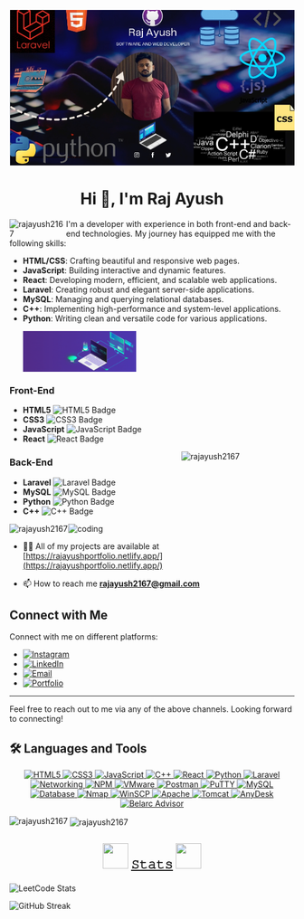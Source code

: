 ![logo](https://github.com/Rajayush2167/Rajayush2167/blob/main/Screenshot_2024-08-22-21-03-39-58_c0d35d5c8ea536686f7fb1c9f2f8f274.jpg)
<h1 align="center">Hi 👋, I'm Raj Ayush</h1>

<p><img align="left" src="https://repository-images.githubusercontent.com/462900780/0a10af70-6cbf-46df-9071-0ff586a3b1d6" width="100" alt="rajayush2167" /></p>


I'm a developer with experience in both front-end and back-end technologies. My journey has equipped me with the following skills:

- **HTML/CSS**: Crafting beautiful and responsive web pages.
- **JavaScript**: Building interactive and dynamic features.
- **React**: Developing modern, efficient, and scalable web applications.
- **Laravel**: Creating robust and elegant server-side applications.
- **MySQL**: Managing and querying relational databases.
- **C++**: Implementing high-performance and system-level applications.
- **Python**: Writing clean and versatile code for various applications.
  <p><img align="center" src="https://raw.githubusercontent.com/KShukhrat/KShukhrat/main/assets/header_gif.gif" width="200" alt="rajayush2167" /></p>

### Front-End
- **HTML5** ![HTML5 Badge](https://img.shields.io/badge/HTML5-%23E34F26.svg?style=flat&logo=html5&logoColor=white)
- **CSS3** ![CSS3 Badge](https://img.shields.io/badge/CSS3-%231572B6.svg?style=flat&logo=css3&logoColor=white)
- **JavaScript** ![JavaScript Badge](https://img.shields.io/badge/JavaScript-%23323330.svg?style=flat&logo=javascript&logoColor=%23F7DF1E)
- **React** ![React Badge](https://img.shields.io/badge/React-%23282C34.svg?style=flat&logo=react&logoColor=%2361DAFB)
    <p><img align="right" src="https://img.etimg.com/thumb/width-1200,height-900,imgsize-638053,resizemode-1,msid-84146083/prime/technology-and-startups/booting-up-developer-economy-how-tech-startups-are-helping-coders-build-and-test-software-faster.jpg" width="200" alt="rajayush2167" /></p>
  

### Back-End
- **Laravel** ![Laravel Badge](https://img.shields.io/badge/Laravel-%23FF2D20.svg?style=flat&logo=laravel&logoColor=white)
- **MySQL** ![MySQL Badge](https://img.shields.io/badge/MySQL-%234479A1.svg?style=flat&logo=mysql&logoColor=white)
- **Python** ![Python Badge](https://img.shields.io/badge/Python-%2338A1DB.svg?style=flat&logo=python&logoColor=white)
- **C++** ![C++ Badge](https://img.shields.io/badge/C%2B%2B-%2300599C.svg?style=flat&logo=c%2B%2B&logoColor=white)


<img align="right" alt="coding" width="400" src="https://c.tenor.com/NOYF3f82b_gAAAAM/programmer.gif">

<p align="left"> <img src="https://komarev.com/ghpvc/?username=rajayush2167&label=Profile%20views&color=0e75b6&style=flat" alt="rajayush2167" /> </p>

- 👨‍💻 All of my projects are available at [https://rajayushportfolio.netlify.app/](https://rajayushportfolio.netlify.app/)

- 📫 How to reach me **rajayush2167@gmail.com**

## Connect with Me



Connect with me on different platforms:

- [![Instagram](https://img.shields.io/badge/-Instagram-E4405F?style=flat-square&logo=instagram&logoColor=white)](https://www.instagram.com/callmerajayush) 
- [![LinkedIn](https://img.shields.io/badge/-LinkedIn-0077B5?style=flat-square&logo=linkedin&logoColor=white)](https://www.linkedin.com/in/raj-ayush-71b45b231)
- [![Email](https://img.shields.io/badge/-Email-D14836?style=flat-square&logo=gmail&logoColor=white)](mailto:your.rajayush2167@gmail.com)
- [![Portfolio](https://img.shields.io/badge/-Portfolio-000000?style=flat-square&logo=github&logoColor=white)](https://rajayushportfolio.netlify.app/)

---

Feel free to reach out to me via any of the above channels. Looking forward to connecting!



## 🛠️ **Languages and Tools**

<p align="center">
    <!-- HTML -->
    <a href="https://developer.mozilla.org/en-US/docs/Web/HTML" target="_blank">
        <img src="https://img.shields.io/badge/HTML5-E34F26?style=for-the-badge&logo=html5&logoColor=white" alt="HTML5" />
    </a>
    <!-- CSS -->
    <a href="https://developer.mozilla.org/en-US/docs/Web/CSS" target="_blank">
        <img src="https://img.shields.io/badge/CSS3-1572B6?style=for-the-badge&logo=css3&logoColor=white" alt="CSS3" />
    </a>
    <!-- JavaScript -->
    <a href="https://developer.mozilla.org/en-US/docs/Web/JavaScript" target="_blank">
        <img src="https://img.shields.io/badge/JavaScript-F7DF1E?style=for-the-badge&logo=javascript&logoColor=black" alt="JavaScript" />
    </a>
    <!-- C++ -->
    <a href="https://isocpp.org/" target="_blank">
        <img src="https://img.shields.io/badge/C++-00599C?style=for-the-badge&logo=cplusplus&logoColor=white" alt="C++" />
    </a>
    <!-- React -->
    <a href="https://reactjs.org/" target="_blank">
        <img src="https://img.shields.io/badge/React-61DAFB?style=for-the-badge&logo=react&logoColor=black" alt="React" />
    </a>
    <!-- Python -->
    <a href="https://www.python.org/" target="_blank">
        <img src="https://img.shields.io/badge/Python-3776AB?style=for-the-badge&logo=python&logoColor=white" alt="Python" />
    </a>
    <!-- Laravel -->
    <a href="https://laravel.com/" target="_blank">
        <img src="https://img.shields.io/badge/Laravel-FF2D20?style=for-the-badge&logo=laravel&logoColor=white" alt="Laravel" />
    </a>
    <!-- Networking -->
    <a href="https://en.wikipedia.org/wiki/Computer_network" target="_blank">
        <img src="https://img.shields.io/badge/Networking-0061A8?style=for-the-badge&logo=network&logoColor=white" alt="Networking" />
    </a>
    <!-- NPM -->
    <a href="https://www.npmjs.com/" target="_blank">
        <img src="https://img.shields.io/badge/NPM-CB3837?style=for-the-badge&logo=npm&logoColor=white" alt="NPM" />
    </a>
    <!-- VMware -->
    <a href="https://www.vmware.com/" target="_blank">
        <img src="https://img.shields.io/badge/VMware-607078?style=for-the-badge&logo=vmware&logoColor=white" alt="VMware" />
    </a>
    <!-- Postman -->
    <a href="https://www.postman.com/" target="_blank">
        <img src="https://img.shields.io/badge/Postman-FF6C37?style=for-the-badge&logo=postman&logoColor=white" alt="Postman" />
    </a>
    <!-- PuTTY -->
    <a href="https://www.putty.org/" target="_blank">
        <img src="https://img.shields.io/badge/PuTTY-023160?style=for-the-badge&logo=putty&logoColor=white" alt="PuTTY" />
    </a>
    <!-- MySQL -->
    <a href="https://www.mysql.com/" target="_blank">
        <img src="https://img.shields.io/badge/MySQL-4479A1?style=for-the-badge&logo=mysql&logoColor=white" alt="MySQL" />
    </a>
    <!-- Database -->
    <a href="https://en.wikipedia.org/wiki/Database" target="_blank">
        <img src="https://img.shields.io/badge/Database-4DB33D?style=for-the-badge&logo=database&logoColor=white" alt="Database" />
    </a>
    <!-- Nmap -->
    <a href="https://nmap.org/" target="_blank">
        <img src="https://img.shields.io/badge/Nmap-4682B4?style=for-the-badge&logo=nmap&logoColor=white" alt="Nmap" />
    </a>
    <!-- WinSCP -->
    <a href="https://winscp.net/" target="_blank">
        <img src="https://img.shields.io/badge/WinSCP-26B7E4?style=for-the-badge&logo=winscp&logoColor=white" alt="WinSCP" />
    </a>
    <!-- Apache -->
    <a href="https://httpd.apache.org/" target="_blank">
        <img src="https://img.shields.io/badge/Apache-D22128?style=for-the-badge&logo=apache&logoColor=white" alt="Apache" />
    </a>
    <!-- Tomcat -->
    <a href="https://tomcat.apache.org/" target="_blank">
        <img src="https://img.shields.io/badge/Tomcat-F8DC75?style=for-the-badge&logo=apachetomcat&logoColor=black" alt="Tomcat" />
    </a>
    <!-- AnyDesk -->
    <a href="https://anydesk.com/en" target="_blank">
        <img src="https://img.shields.io/badge/AnyDesk-EF443B?style=for-the-badge&logo=anydesk&logoColor=white" alt="AnyDesk" />
    </a>
    <!-- Belarc Advisor -->
    <a href="https://www.belarc.com/products_belarc_advisor" target="_blank">
        <img src="https://img.shields.io/badge/Belarc%20Advisor-3978D7?style=for-the-badge&logo=belarcadvisor&logoColor=white" alt="Belarc Advisor" />
    </a>
</p>


<p><img align="left" src="https://github-readme-stats.vercel.app/api/top-langs?username=rajayush2167&show_icons=true&theme=radical" alt="rajayush2167" /></p>

<p>&nbsp;<img align="center" src="https://github-readme-stats.vercel.app/api?username=rajayush2167&show_icons=true&theme=radical" alt="rajayush2167" /></p>


## <p align="center"><img width="45" height="45" src="https://user-images.githubusercontent.com/118815227/218341043-776b003e-90ac-4e00-b6bf-1888c8b7864f.gif"> [𝚂𝚝𝚊𝚝𝚜](#-%F0%9D%9A%82%F0%9D%9A%9D%F0%9D%9A%8A%F0%9D%9A%9D%F0%9D%9A%9C-) <img width="45" height="45" src="https://user-images.githubusercontent.com/118815227/218338229-2516daef-3362-43b5-948b-ea552af00ea2.gif"></p>

![LeetCode Stats](https://leetcard.jacoblin.cool/rajayush2167?theme=dark&ext=heatmap)
<p align="center">
 
  <img align="left" src="https://streak-stats.demolab.com/?user=rajayush2167&theme=radical" alt="GitHub Streak" />
</p>











